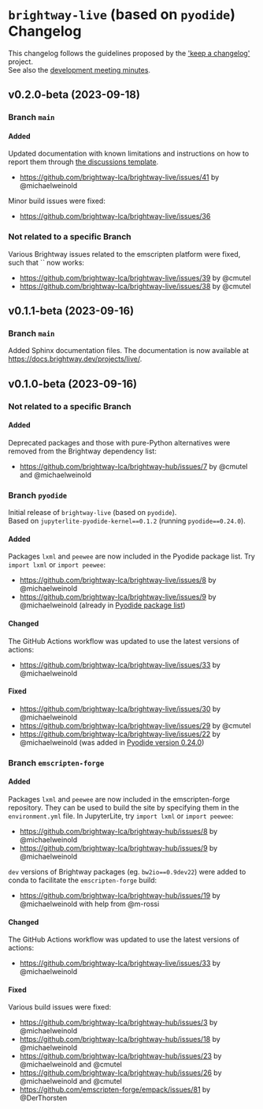 # `brightway-live` (based on `pyodide`) Changelog

This changelog follows the guidelines proposed by the ['keep a changelog'](https://keepachangelog.com/en/1.1.0/) project. \
See also the [development meeting minutes](https://github.com/brightway-lca/brightway-live/discussions/21).

## v0.2.0-beta (2023-09-18)

### Branch `main`
#### Added

Updated documentation with known limitations and instructions on how to report them through [the discussions template](https://github.com/brightway-lca/brightway-live/blob/main/.github/DISCUSSION_TEMPLATE/report-limitation.yaml).

 - https://github.com/brightway-lca/brightway-live/issues/41 by @michaelweinold

Minor build issues were fixed:

 - https://github.com/brightway-lca/brightway-live/issues/36

### Not related to a specific Branch

Various Brightway issues related to the emscripten platform were fixed, such that `` now works:

 - https://github.com/brightway-lca/brightway-live/issues/39 by @cmutel
 - https://github.com/brightway-lca/brightway-live/issues/38 by @cmutel

## v0.1.1-beta (2023-09-16)

### Branch `main`

Added Sphinx documentation files. The documentation is now available at https://docs.brightway.dev/projects/live/.

## v0.1.0-beta (2023-09-16)

### Not related to a specific Branch

#### Added

Deprecated packages and those with pure-Python alternatives were removed from the Brightway dependency list:

 - https://github.com/brightway-lca/brightway-hub/issues/7 by @cmutel and @michaelweinold

### Branch `pyodide`

Initial release of `brightway-live` (based on `pyodide`). \
Based on `jupyterlite-pyodide-kernel==0.1.2` (running `pyodide==0.24.0`).

#### Added

Packages `lxml` and `peewee` are now included in the Pyodide package list. Try `import lxml` or `import peewee`:

 -  https://github.com/brightway-lca/brightway-live/issues/8 by @michaelweinold
 -  https://github.com/brightway-lca/brightway-live/issues/9 by @michaelweinold (already in [Pyodide package list](https://pyodide.org/en/stable/usage/packages-in-pyodide.html))

#### Changed

The GitHub Actions workflow was updated to use the latest versions of actions:

 - https://github.com/brightway-lca/brightway-live/issues/33 by @michaelweinold

#### Fixed

- https://github.com/brightway-lca/brightway-live/issues/30 by @michaelweinold
- https://github.com/brightway-lca/brightway-live/issues/29 by @cmutel
- https://github.com/brightway-lca/brightway-live/issues/22 by @michaelweinold (was added in [Pyodide version 0.24.0](https://github.com/pyodide/pyodide/releases))

### Branch `emscripten-forge`

#### Added

Packages `lxml` and `peewee` are now included in the emscripten-forge repository. They can be used to build the site by specifying them in the `environment.yml` file. In JupyterLite, try `import lxml` or `import peewee`:

- https://github.com/brightway-lca/brightway-hub/issues/8 by @michaelweinold
- https://github.com/brightway-lca/brightway-hub/issues/9 by @michaelweinold

`dev` versions of Brightway packages (eg. `bw2io==0.9dev22`) were added to conda to facilitate the `emscripten-forge` build:

- https://github.com/brightway-lca/brightway-hub/issues/19 by @michaelweinold with help from @m-rossi

#### Changed

The GitHub Actions workflow was updated to use the latest versions of actions:

 - https://github.com/brightway-lca/brightway-live/issues/33 by @michaelweinold

#### Fixed

Various build issues were fixed:

- https://github.com/brightway-lca/brightway-hub/issues/3 by @michaelweinold
- https://github.com/brightway-lca/brightway-hub/issues/18 by @michaelweinold
- https://github.com/brightway-lca/brightway-hub/issues/23 by @michaelweinold and @cmutel
- https://github.com/brightway-lca/brightway-hub/issues/26 by @michaelweinold and @cmutel
- https://github.com/emscripten-forge/empack/issues/81 by @DerThorsten
